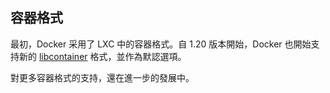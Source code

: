 ## 容器格式
最初，Docker 采用了 LXC 中的容器格式。自 1.20 版本開始，Docker 也開始支持新的 [libcontainer](https://github.com/docker/libcontainer) 格式，並作為默認選項。

對更多容器格式的支持，還在進一步的發展中。

